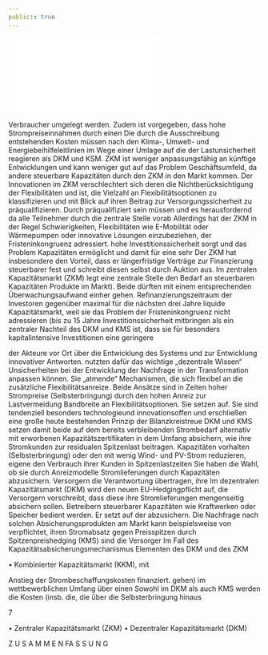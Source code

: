 ```yaml
---
public:: true
---
```

![./pages/page9.pdf](../assets/./pages/page9.pdf)




Verbraucher umgelegt werden. Zudem ist vorgegeben, dass hohe Strompreiseinnahmen durch einen
Die durch die Ausschreibung entstehenden Kosten müssen nach den Klima-, Umwelt- und Energiebeihilfeleitlinien im Wege einer Umlage auf die
der Lastunsicherheit reagieren als DKM und KSM.
ZKM ist weniger anpassungsfähig an künftige Entwicklungen und kann weniger gut auf das Problem
Geschäftsumfeld, da andere steuerbare Kapazitäten durch den ZKM in den Markt kommen. Der
Innovationen im ZKM verschlechtert sich deren
die Nichtberücksichtigung der Flexibilitäten und
ist, die Vielzahl an Flexibilitätsoptionen zu klassifizieren und mit Blick auf ihren Beitrag zur Versorgungssicherheit zu präqualifizieren. Durch
präqualifiziert sein müssen und es herausfordernd
da alle Teilnehmer durch die zentrale Stelle vorab
Allerdings hat der ZKM in der Regel Schwierigkeiten, Flexibilitäten wie E-Mobilität oder Wärmepumpen oder innovative Lösungen einzubeziehen,
der Fristeninkongruenz adressiert.
hohe Investitionssicherheit sorgt und das Problem
Kapazitäten ermöglicht und damit für eine sehr
Der ZKM hat insbesondere den Vorteil, dass er längerfristige Verträge zur Finanzierung steuerbarer
fest und schreibt diesen selbst durch Auktion aus.
Im zentralen Kapazitätsmarkt (ZKM) legt eine zentrale Stelle den Bedarf an steuerbaren Kapazitäten
Produkte im Markt). Beide dürften mit einem entsprechenden Überwachungsaufwand einher gehen.
Refinanzierungszeitraum der Investoren gegenüber maximal für die nächsten drei Jahre liquide
Kapazitätsmarkt, weil sie das Problem der Fristeninkongruenz nicht adressieren (bis zu 15 Jahre
Investitionssicherheit mitbringen als ein zentraler
Nachteil des DKM und KMS ist, dass sie für besonders kapitalintensive Investitionen eine geringere

der Akteure vor Ort über die Entwicklung des Systems und zur Entwicklung innovativer Antworten.
nutzten dafür das wichtige „dezentrale Wissen“
Unsicherheiten bei der Entwicklung der Nachfrage in der Transformation anpassen können. Sie
„atmende“ Mechanismen, die sich flexibel an die
zusätzliche Flexibilitätsanreize. Beide Ansätze sind
in Zeiten hoher Strompreise (Selbsterbringung)
durch den hohen Anreiz zur Lastvermeidung
Bandbreite an Flexibilitätsoptionen. Sie setzen
auf. Sie sind tendenziell besonders technologieund innovationsoffen und erschließen eine große
heute bestehenden Prinzip der Bilanzkreistreue
DKM und KMS setzen damit beide auf dem bereits
verbleibenden Strombedarf alternativ mit erworbenen Kapazitätszertifikaten in dem Umfang absichern, wie ihre Stromkunden zur residualen Spitzenlast beitragen.
Kapazitäten vorhalten (Selbsterbringung) oder den
mit wenig Wind- und PV-Strom reduzieren, eigene
den Verbrauch ihrer Kunden in Spitzenlastzeiten
Sie haben die Wahl, ob sie durch Anreizmodelle
Stromlieferungen durch Kapazitäten abzusichern.
Versorgern die Verantwortung übertragen, ihre
Im dezentralen Kapazitätsmarkt (DKM) wird den
neuen EU-Hedgingpflicht auf, die Versorgern vorschreibt, dass diese ihre Stromlieferungen mengenseitig absichern sollen.
Betreibern steuerbarer Kapazitäten wie Kraftwerken oder Speicher bedient werden. Er setzt auf der
abzusichern. Die Nachfrage nach solchen Absicherungsprodukten am Markt kann beispielsweise von
verpflichtet, ihren Stromabsatz gegen Preisspitzen
durch Spitzenpreishedging (KMS) sind die Versorger
Im Fall des Kapazitätsabsicherungsmechanismus
Elementen des DKM und des ZKM

• Kombinierter Kapazitätsmarkt (KKM), mit

Anstieg der Strombeschaffungskosten finanziert.
gehen) im wettbewerblichen Umfang über einen
Sowohl im DKM als auch KMS werden die Kosten (insb. die, die über die Selbsterbringung hinaus

7

• Zentraler Kapazitätsmarkt (ZKM)
• Dezentraler Kapazitätsmarkt (DKM)

Z U S A M M E N FA S S U N G
